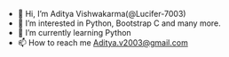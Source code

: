 - 👋 Hi, I’m Aditya Vishwakarma(@Lucifer-7003)
- 👀 I’m interested in Python, Bootstrap C and many more. 
- 🌱 I’m currently learning Python
- 📫 How to reach me </a>Aditya.v2003@gmail.com</a>
<!-- - 💞️ I’m looking to collaborate on ... -->


<!---
Lucifer-7003/Lucifer-7003 is a ✨ special ✨ repository because its `README.md` (this file) appears on your GitHub profile.
You can click the Preview link to take a look at your changes.
--->
